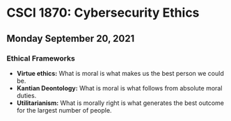 # CSCI 1870: Cybersecurity Ethics

## Monday September 20, 2021

### Ethical Frameworks
* **Virtue ethics:** What is moral is what makes us the best person we could be.
* **Kantian Deontology:** What is moral is what follows from absolute moral duties.
 * **Utilitarianism:** What is morally right is what generates the best outcome for the largest number of people.

 